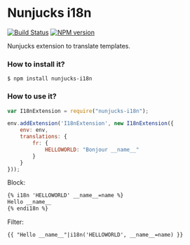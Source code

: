 # Nunjucks i18n

[![Build Status](https://travis-ci.org/SamyPesse/nunjucks-i18n.png?branch=master)](https://travis-ci.org/SamyPesse/nunjucks-i18n)
[![NPM version](https://badge.fury.io/js/nunjucks-i18n.svg)](http://badge.fury.io/js/nunjucks-i18n)

Nunjucks extension to translate templates.

### How to install it?

```
$ npm install nunjucks-i18n
```

### How to use it?

```js
var I18nExtension = require("nunjucks-i18n");

env.addExtension('I18nExtension', new I18nExtension({
	env: env,
	translations: {
		fr: {
			HELLOWORLD: "Bonjour __name__"
		}
	}
}));
```

Block:

```html
{% i18n 'HELLOWORLD' __name__=name %}
Hello __name__
{% endi18n %}
```

Filter:

```html
{{ "Hello __name__"|i18n('HELLOWORLD', __name__=name) }}
```
